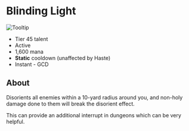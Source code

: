 # Blinding Light

![Tooltip]()

- Tier 45 talent
- Active
- 1,600 mana
- **Static** cooldown (unaffected by Haste)
- Instant - GCD

## About

Disorients all enemies within a 10-yard radius around you, and non-holy damage done to them will break the disorient effect.

This can provide an additional interrupt in dungeons which can be very helpful.
